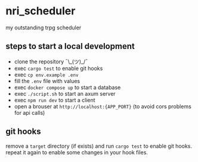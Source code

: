 # nri_scheduler
my outstanding trpg scheduler

## steps to start a local development
- clone the repository ¯\\\_(ツ)_/¯
- exec `cargo test` to enable git hooks
- exec `cp env.example .env`
- fill the `.env` file with values
- exec `docker compose up` to start a database
- exec `./script.sh` to start an axum server
- exec `npm run dev` to start a client
- open a brouser at `http://localhost:{APP_PORT}` (to avoid cors problems for api calls)

## git hooks
remove a `target` directory (if exists) and run `cargo test` to enable git hooks.  
repeat it again to enable some changes in your hook files.
